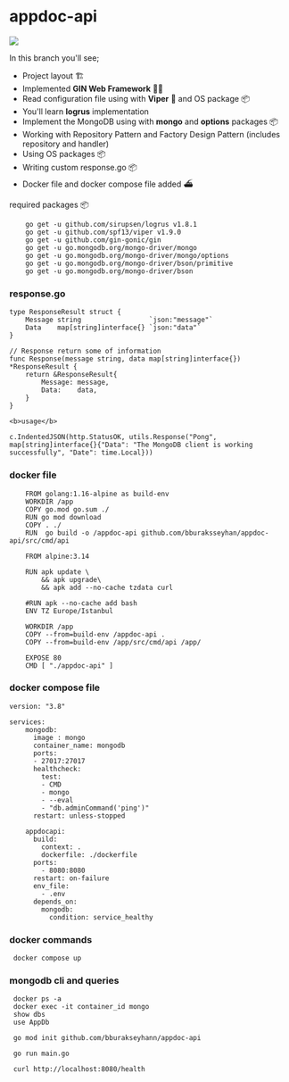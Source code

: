 # appdoc-api

<a href="https://codeclimate.com/github/bburaksseyhan/appdoc-api/maintainability"><img src="https://api.codeclimate.com/v1/badges/b93f81c081921cb109df/maintainability" /></a>

In this branch you'll see;

* Project layout :building_construction:
* Implemented <b>GIN Web Framework</b> :genie_man:
* Read configuration file using with <b>Viper</b> :snake: and OS package :package:
* You'll learn <b>logrus</b> implementation
* Implement the MongoDB using with <b>mongo</b> and <b>options</b> packages :package:
* Working with Repository Pattern and  Factory Design Pattern (includes repository and handler)
* Using OS packages :package:
* Writing custom response.go :package:
* Docker file and docker compose file added :ferry:

required packages :package:
```
    go get -u github.com/sirupsen/logrus v1.8.1
	go get -u github.com/spf13/viper v1.9.0
    go get -u github.com/gin-gonic/gin
    go get -u go.mongodb.org/mongo-driver/mongo
    go get -u go.mongodb.org/mongo-driver/mongo/options
    go get -u go.mongodb.org/mongo-driver/bson/primitive
    go get -u go.mongodb.org/mongo-driver/bson
```

### response.go
```
type ResponseResult struct {
	Message string                 `json:"message"`
	Data    map[string]interface{} `json:"data"`
}

// Response return some of information
func Response(message string, data map[string]interface{}) *ResponseResult {
	return &ResponseResult{
		Message: message,
		Data:    data,
	}
}

<b>usage</b> 

c.IndentedJSON(http.StatusOK, utils.Response("Pong", map[string]interface{}{"Data": "The MongoDB client is working successfully", "Date": time.Local}))
```

### docker file
```
	FROM golang:1.16-alpine as build-env
	WORKDIR /app
	COPY go.mod go.sum ./
	RUN go mod download
	COPY . ./
	RUN  go build -o /appdoc-api github.com/bburaksseyhan/appdoc-api/src/cmd/api   

	FROM alpine:3.14

	RUN apk update \
		&& apk upgrade\
		&& apk add --no-cache tzdata curl

	#RUN apk --no-cache add bash
	ENV TZ Europe/Istanbul

	WORKDIR /app
	COPY --from=build-env /appdoc-api .
	COPY --from=build-env /app/src/cmd/api /app/

	EXPOSE 80
	CMD [ "./appdoc-api" ]
```

### docker compose file
```
version: "3.8"
  
services:
    mongodb:
      image : mongo
      container_name: mongodb
      ports:
      - 27017:27017
      healthcheck:
        test:
        - CMD
        - mongo
        - --eval
        - "db.adminCommand('ping')"
      restart: unless-stopped
    
    appdocapi:
      build:
        context: .
        dockerfile: ./dockerfile
      ports: 
        - 8080:8080
      restart: on-failure
      env_file:
        - .env
      depends_on:
        mongodb:
          condition: service_healthy
```

### docker commands

```
 docker compose up
```

### mongodb cli and queries

```
 docker ps -a
 docker exec -it container_id mongo
 show dbs
 use AppDb
```

```
 go mod init github.com/bburakseyhann/appdoc-api
```

```
 go run main.go
```

```
 curl http://localhost:8080/health
```
